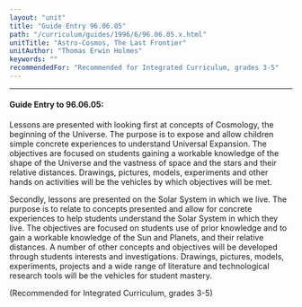 ```yaml
---
layout: "unit"
title: "Guide Entry 96.06.05"
path: "/curriculum/guides/1996/6/96.06.05.x.html"
unitTitle: "Astro-Cosmos, The Last Frontier"
unitAuthor: "Thomas Erwin Holmes"
keywords: ""
recommendedFor: "Recommended for Integrated Curriculum, grades 3-5"
---
```

<body>
<hr/>
<h4>
Guide Entry to 96.06.05:
</h4>
Lessons are presented with looking first at concepts of Cosmology, the beginning of the Universe. The purpose is to expose and allow children simple concrete experiences to understand Universal Expansion. The objectives are focused on students gaining a workable knowledge of the shape of the Universe and the vastness of space and the stars and their relative distances. Drawings, pictures, models, experiments and other hands on activities will be the vehicles by which objectives will be met.
<p>
Secondly, lessons are presented on the Solar System in which we live. The purpose is to relate to concepts presented and allow for concrete experiences to help students understand the Solar System in which they live. The objectives are focused on students use of prior knowledge and to gain a workable knowledge of the Sun and Planets, and their relative distances. A number of other concepts and objectives will be developed through students interests and investigations. Drawings, pictures, models, experiments, projects and a wide range of literature and technological research tools will be the vehicles for student mastery.
</p>
<p>
(Recommended for Integrated Curriculum, grades 3-5)
</p>
</body>